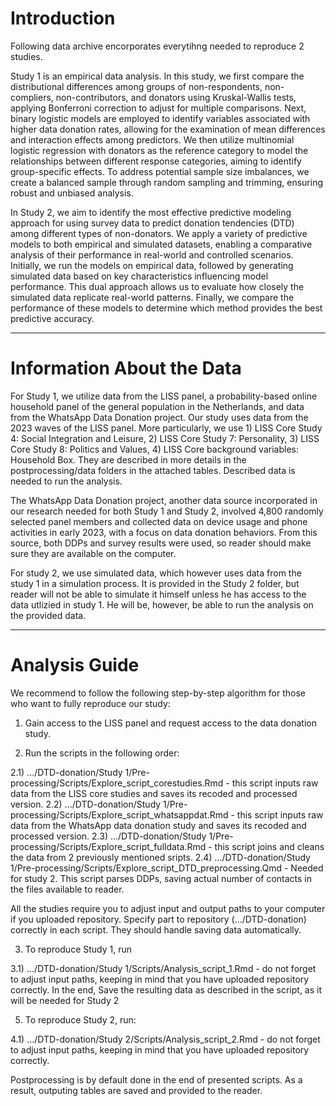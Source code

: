 # Introduction

Following data archive encorporates everytihng needed to reproduce 2 studies.

Study 1 is an empirical data analysis. In this study, we first compare the distributional differences among groups of non-respondents, non-compliers, non-contributors, and donators using Kruskal-Wallis tests, applying Bonferroni correction to adjust for multiple comparisons. Next, binary logistic models are employed to identify variables associated with higher data donation rates, allowing for the examination of mean differences and interaction effects among predictors. We then utilize multinomial logistic regression with donators as the reference category to model the relationships between different response categories, aiming to identify group-specific effects. To address potential sample size imbalances, we create a balanced sample through random sampling and trimming, ensuring robust and unbiased analysis.

In Study 2, we aim to identify the most effective predictive modeling approach for using survey data to predict donation tendencies (DTD) among different types of non-donators. We apply a variety of predictive models to both empirical and simulated datasets, enabling a comparative analysis of their performance in real-world and controlled scenarios. Initially, we run the models on empirical data, followed by generating simulated data based on key characteristics influencing model performance. This dual approach allows us to evaluate how closely the simulated data replicate real-world patterns. Finally, we compare the performance of these models to determine which method provides the best predictive accuracy.

___

# Information About the Data

For Study 1, we utilize data from the LISS panel, a probability-based online household panel of the general population in the Netherlands, and data from the WhatsApp Data Donation project. Our study uses data from the 2023 waves of the LISS panel. More particularly, we use 1) LISS Core Study 4: Social Integration and Leisure, 2) LISS Core Study 7: Personality, 3) LISS Core Study 8: Politics and Values, 4) LISS Core background variables: Household Box. They are described in more details in the postprocessing/data folders in the attached tables. Described data is needed to run the analysis.

The WhatsApp Data Donation project, another data source incorporated in our research needed for both Study 1 and Study 2, involved 4,800 randomly selected panel members and collected data on device usage and phone activities in early 2023, with a focus on data donation behaviors. From this source, both DDPs and survey results were used, so reader should make sure they are available on the computer. 

For study 2, we use simulated data, which however uses data from the study 1 in a simulation process. It is provided in the Study 2 folder, but reader will not be able to simulate it himself unless he has access to the data utlizied in study 1. He will be, however, be able to run the analysis on the provided data. 
___

# Analysis Guide

We recommend to follow the following step-by-step algorithm for those who want to fully reproduce our study:

1) Gain access to the LISS panel and request access to the data donation study.

2) Run the scripts in the following order:
   
2.1) .../DTD-donation/Study 1/Pre-processing/Scripts/Explore_script_corestudies.Rmd - this script inputs raw data from the LISS core studies and saves its recoded and processed version. 
2.2) .../DTD-donation/Study 1/Pre-processing/Scripts/Explore_script_whatsappdat.Rmd  - this script inputs raw data from the WhatsApp data donation study and saves its recoded and processed version. 
2.3) .../DTD-donation/Study 1/Pre-processing/Scripts/Explore_script_fulldata.Rmd - this script joins and cleans the data from 2 previously mentioned sripts. 
2.4) .../DTD-donation/Study 1/Pre-processing/Scripts/Explore_script_DTD_preprocessing.Qmd - Needed for study 2. This script parses DDPs, saving actual number of contacts in the files available to reader.

All the studies require you to adjust input and output paths to your computer if you uploaded repository. Specify part to repository (.../DTD-donation) correctly in each script. They should handle saving data automatically. 

3) To reproduce Study 1, run
   
3.1) .../DTD-donation/Study 1/Scripts/Analysis_script_1.Rmd - do not forget to adjust input paths, keeping in mind that you have uploaded repository correctly.
In the end, Save the resulting data as described in the script, as it will be needed for Study 2

5) To reproduce Study 2, run:
   
4.1) .../DTD-donation/Study 2/Scripts/Analysis_script_2.Rmd - do not forget to adjust input paths, keeping in mind that you have uploaded repository correctly.

Postprocessing is by default done in the end of presented scripts. As a result, outputing tables are saved and provided to the reader.  



